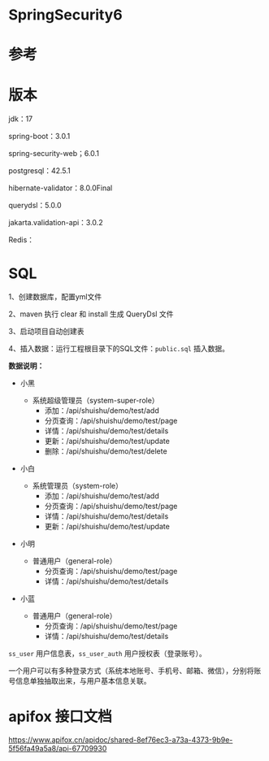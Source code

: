 # SpringSecurity6

# 参考


# 版本
jdk：17

spring-boot：3.0.1

spring-security-web；6.0.1

postgresql：42.5.1

hibernate-validator：8.0.0Final

querydsl：5.0.0

jakarta.validation-api：3.0.2

Redis：


# SQL

1、创建数据库，配置yml文件

2、maven 执行 clear 和 install 生成 QueryDsl 文件

3、启动项目自动创建表

4、插入数据：运行工程根目录下的SQL文件：`public.sql` 插入数据。

**数据说明：**

- 小黑
    - 系统超级管理员（system-super-role）
        - 添加：/api/shuishu/demo/test/add
        - 分页查询：/api/shuishu/demo/test/page
        - 详情：/api/shuishu/demo/test/details
        - 更新：/api/shuishu/demo/test/update
        - 删除：/api/shuishu/demo/test/delete

- 小白
    - 系统管理员（system-role）
        - 添加：/api/shuishu/demo/test/add
        - 分页查询：/api/shuishu/demo/test/page
        - 详情：/api/shuishu/demo/test/details
        - 更新：/api/shuishu/demo/test/update
- 小明
    - 普通用户（general-role）
        - 分页查询：/api/shuishu/demo/test/page
        - 详情：/api/shuishu/demo/test/details
- 小蓝
    - 普通用户（general-role）
        - 分页查询：/api/shuishu/demo/test/page
        - 详情：/api/shuishu/demo/test/details

`ss_user` 用户信息表，`ss_user_auth` 用户授权表（登录账号）。

一个用户可以有多种登录方式（系统本地账号、手机号、邮箱、微信），分别将账号信息单独抽取出来，与用户基本信息关联。


# apifox 接口文档

https://www.apifox.cn/apidoc/shared-8ef76ec3-a73a-4373-9b9e-5f56fa49a5a8/api-67709930



